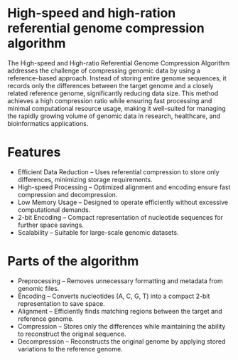 # High-speed and high-ration referential genome compression algorithm

The High-speed and High-ratio Referential Genome Compression Algorithm addresses the challenge of compressing genomic data by using a reference-based approach. Instead of storing entire genome sequences, it records only the differences between the target genome and a closely related reference genome, significantly reducing data size. This method achieves a high compression ratio while ensuring fast processing and minimal computational resource usage, making it well-suited for managing the rapidly growing volume of genomic data in research, healthcare, and bioinformatics applications.


# Features

- Efficient Data Reduction – Uses referential compression to store only differences, minimizing storage requirements.
- High-speed Processing – Optimized alignment and encoding ensure fast compression and decompression.
- Low Memory Usage – Designed to operate efficiently without excessive computational demands.
- 2-bit Encoding – Compact representation of nucleotide sequences for further space savings.
- Scalability – Suitable for large-scale genomic datasets.


# Parts of the algorithm

- Preprocessing – Removes unnecessary formatting and metadata from genomic files.
- Encoding – Converts nucleotides (A, C, G, T) into a compact 2-bit representation to save space.
- Alignment – Efficiently finds matching regions between the target and reference genome.
- Compression – Stores only the differences while maintaining the ability to reconstruct the original sequence.
- Decompression – Reconstructs the original genome by applying stored variations to the reference genome.
